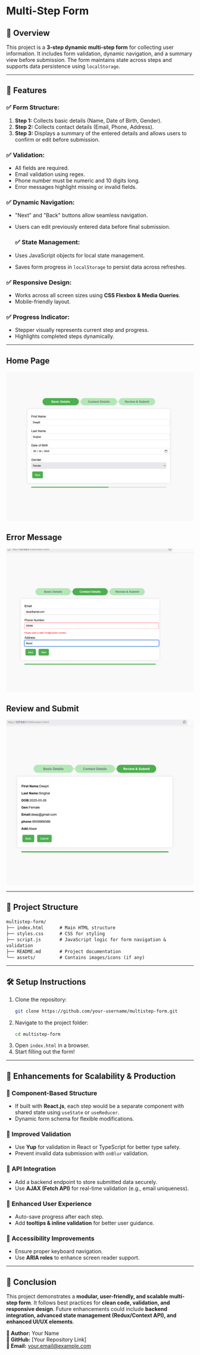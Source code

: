 # Multi-Step Form

## 📌 Overview
This project is a **3-step dynamic multi-step form** for collecting user information. It includes form validation, dynamic navigation, and a summary view before submission. The form maintains state across steps and supports data persistence using `localStorage`.

---

## 🚀 Features

### ✅ Form Structure:
1. **Step 1:** Collects basic details (Name, Date of Birth, Gender).
2. **Step 2:** Collects contact details (Email, Phone, Address).
3. **Step 3:** Displays a summary of the entered details and allows users to confirm or edit before submission.

### ✅ Validation:
- All fields are required.
- Email validation using regex.
- Phone number must be numeric and 10 digits long.
- Error messages highlight missing or invalid fields.

### ✅ Dynamic Navigation:
- "Next" and "Back" buttons allow seamless navigation.
- Users can edit previously entered data before final submission.

  ### ✅ State Management:
- Uses JavaScript objects for local state management.
- Saves form progress in `localStorage` to persist data across refreshes.

### ✅ Responsive Design:
- Works across all screen sizes using **CSS Flexbox & Media Queries**.
- Mobile-friendly layout.

### ✅ Progress Indicator:
- Stepper visually represents current step and progress.
- Highlights completed steps dynamically.

---
  
 ##   Home Page
![Home Page](https://github.com/deepti2820/DigantaraAssignment/blob/main/Screenshot/Screenshot%202025-03-16%20105924.png)


 ##  Error Message
![Home Page](https://github.com/deepti2820/DigantaraAssignment/blob/main/Screenshot/Screenshot%202025-03-16%20105954.png)


 ##  Review and Submit
![Home Page](https://github.com/deepti2820/DigantaraAssignment/blob/main/Screenshot/Screenshot%202025-03-16%20110025.png)


---

## 📂 Project Structure
```
multistep-form/
├── index.html      # Main HTML structure
├── styles.css      # CSS for styling
├── script.js       # JavaScript logic for form navigation & validation
├── README.md       # Project documentation
└── assets/         # Contains images/icons (if any)
```

---

## 🛠️ Setup Instructions
1. Clone the repository:
   ```bash
   git clone https://github.com/your-username/multistep-form.git
   ```
2. Navigate to the project folder:
   ```bash
   cd multistep-form
   ```
3. Open `index.html` in a browser.
4. Start filling out the form!

---

## 🚀 Enhancements for Scalability & Production

### 🔹 Component-Based Structure
- If built with **React.js**, each step would be a separate component with shared state using `useState` or `useReducer`.
- Dynamic form schema for flexible modifications.

### 🔹 Improved Validation
- Use **Yup** for validation in React or TypeScript for better type safety.
- Prevent invalid data submission with `onBlur` validation.

### 🔹 API Integration
- Add a backend endpoint to store submitted data securely.
- Use **AJAX (Fetch API)** for real-time validation (e.g., email uniqueness).

### 🔹 Enhanced User Experience
- Auto-save progress after each step.
- Add **tooltips & inline validation** for better user guidance.

### 🔹 Accessibility Improvements
- Ensure proper keyboard navigation.
- Use **ARIA roles** to enhance screen reader support.

---

## 📝 Conclusion
This project demonstrates a **modular, user-friendly, and scalable multi-step form**. It follows best practices for **clean code, validation, and responsive design**. Future enhancements could include **backend integration, advanced state management (Redux/Context API), and enhanced UI/UX elements**.

**📌 Author:** Your Name  
**📌 GitHub:** [Your Repository Link]  
**📌 Email:** your.email@example.com  

